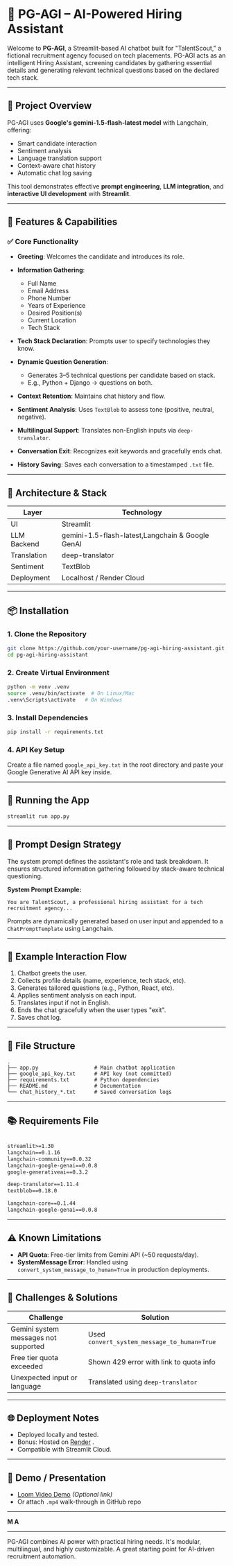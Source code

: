 # 🤖 PG-AGI – AI-Powered Hiring Assistant

Welcome to **PG-AGI**, a Streamlit-based AI chatbot built for "TalentScout," a fictional recruitment agency focused on tech placements. PG-AGI acts as an intelligent Hiring Assistant, screening candidates by gathering essential details and generating relevant technical questions based on the declared tech stack.

---

## 📘 Project Overview

PG-AGI uses **Google's gemini-1.5-flash-latest model** with Langchain, offering:

* Smart candidate interaction
* Sentiment analysis
* Language translation support
* Context-aware chat history
* Automatic chat log saving

This tool demonstrates effective **prompt engineering**, **LLM integration**, and **interactive UI development** with **Streamlit**.

---

## 🎯 Features & Capabilities

### ✅ Core Functionality

* **Greeting**: Welcomes the candidate and introduces its role.
* **Information Gathering**:

  * Full Name
  * Email Address
  * Phone Number
  * Years of Experience
  * Desired Position(s)
  * Current Location
  * Tech Stack
* **Tech Stack Declaration**: Prompts user to specify technologies they know.
* **Dynamic Question Generation**:

  * Generates 3–5 technical questions per candidate based on stack.
  * E.g., Python + Django → questions on both.
* **Context Retention**: Maintains chat history and flow.
* **Sentiment Analysis**: Uses `TextBlob` to assess tone (positive, neutral, negative).
* **Multilingual Support**: Translates non-English inputs via `deep-translator`.
* **Conversation Exit**: Recognizes exit keywords and gracefully ends chat.
* **History Saving**: Saves each conversation to a timestamped `.txt` file.

---

## 🧱 Architecture & Stack

| Layer       | Technology                                      |
| ----------- | ------------------------------------------------|
| UI          | Streamlit                                       |
| LLM Backend |gemini-1.5-flash-latest,Langchain & Google GenAI |
| Translation | deep-translator                                 |
| Sentiment   | TextBlob                                        |
| Deployment  | Localhost / Render Cloud                        |

---

## 📦 Installation

### 1. Clone the Repository

```bash
git clone https://github.com/your-username/pg-agi-hiring-assistant.git
cd pg-agi-hiring-assistant
```

### 2. Create Virtual Environment

```bash
python -m venv .venv
source .venv/bin/activate  # On Linux/Mac
.venv\Scripts\activate   # On Windows
```

### 3. Install Dependencies

```bash
pip install -r requirements.txt
```

### 4. API Key Setup

Create a file named `google_api_key.txt` in the root directory and paste your Google Generative AI API key inside.

---

## 🚀 Running the App

```bash
streamlit run app.py
```

---

## 🧠 Prompt Design Strategy

The system prompt defines the assistant's role and task breakdown. It ensures structured information gathering followed by stack-aware technical questioning.

**System Prompt Example:**

```
You are TalentScout, a professional hiring assistant for a tech recruitment agency...
```

Prompts are dynamically generated based on user input and appended to a `ChatPromptTemplate` using Langchain.

---

## 💬 Example Interaction Flow

1. Chatbot greets the user.
2. Collects profile details (name, experience, tech stack, etc).
3. Generates tailored questions (e.g., Python, React, etc).
4. Applies sentiment analysis on each input.
5. Translates input if not in English.
6. Ends the chat gracefully when the user types "exit".
7. Saves chat log.

---

## 📁 File Structure

```
.
├── app.py                  # Main chatbot application
├── google_api_key.txt      # API key (not committed)
├── requirements.txt        # Python dependencies
├── README.md               # Documentation
└── chat_history_*.txt      # Saved conversation logs
```

---

## 📚 Requirements File

```txt

streamlit>=1.30
langchain==0.1.16
langchain-community==0.0.32
langchain-google-genai==0.0.8
google-generativeai==0.3.2

deep-translator==1.11.4
textblob==0.18.0

langchain-core==0.1.44
langchain-google-genai==0.0.8
```

---

## ⚠️ Known Limitations

* **API Quota**: Free-tier limits from Gemini API (\~50 requests/day). 
* **SystemMessage Error**: Handled using `convert_system_message_to_human=True` in production deployments.

---

## 🧩 Challenges & Solutions

| Challenge                            | Solution                                    |
| ------------------------------------ | ------------------------------------------- |
| Gemini system messages not supported | Used `convert_system_message_to_human=True` |
| Free tier quota exceeded             | Shown 429 error with link to quota info     |
| Unexpected input or language         | Translated using `deep-translator`          |


---

## 🌐 Deployment Notes

* Deployed locally and tested.
* Bonus: Hosted on [Render](https://pg-agi-chatbot.onrender.com) .
* Compatible with Streamlit Cloud.

---

## 🎥 Demo / Presentation

* [Loom Video Demo](#) *(Optional link)*
* Or attach `.mp4` walk-through in GitHub repo

---


**M A**

---

PG-AGI combines AI power with practical hiring needs. It's modular, multilingual, and highly customizable. A great starting point for AI-driven recruitment automation.
